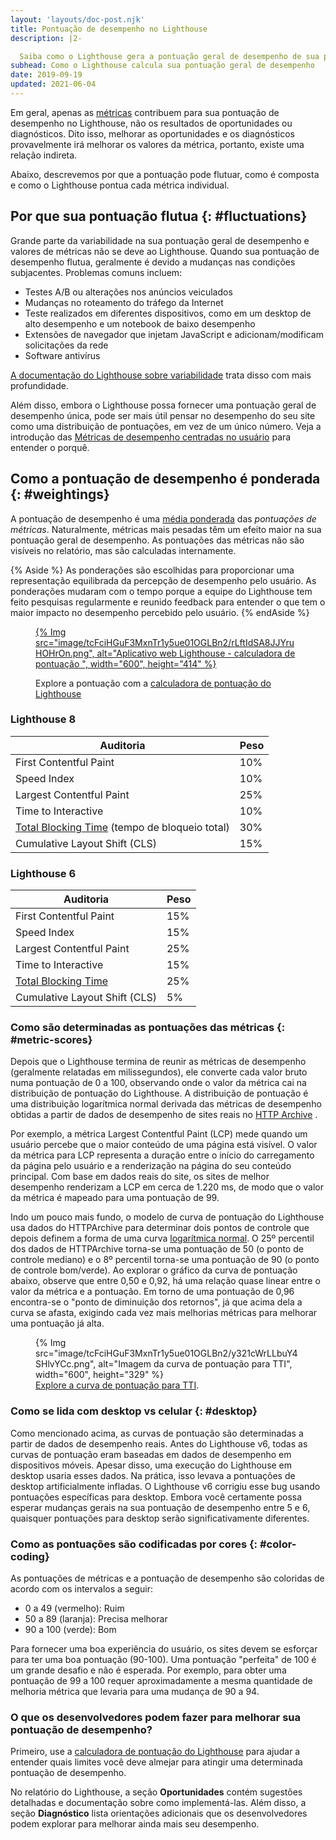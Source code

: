 ```yaml
---
layout: 'layouts/doc-post.njk'
title: Pontuação de desempenho no Lighthouse
description: |2-

  Saiba como o Lighthouse gera a pontuação geral de desempenho de sua página.
subhead: Como o Lighthouse calcula sua pontuação geral de desempenho
date: 2019-09-19
updated: 2021-06-04
---
```


Em geral, apenas as [métricas](/docs/lighthouse/performance/#metrics) contribuem para sua pontuação de desempenho no Lighthouse, não os resultados de oportunidades ou diagnósticos. Dito isso, melhorar as oportunidades e os diagnósticos provavelmente irá melhorar os valores da métrica, portanto, existe uma relação indireta.

Abaixo, descrevemos por que a pontuação pode flutuar, como é composta e como o Lighthouse pontua cada métrica individual.

## Por que sua pontuação flutua {: #fluctuations}

Grande parte da variabilidade na sua pontuação geral de desempenho e valores de métricas não se deve ao Lighthouse. Quando sua pontuação de desempenho flutua, geralmente é devido a mudanças nas condições subjacentes. Problemas comuns incluem:

- Testes A/B ou alterações nos anúncios veiculados
- Mudanças no roteamento do tráfego da Internet
- Teste realizados em diferentes dispositivos, como em um desktop de alto desempenho e um notebook de baixo desempenho
- Extensões de navegador que injetam JavaScript e adicionam/modificam solicitações da rede
- Software antivírus

[A documentação do Lighthouse sobre variabilidade](https://github.com/GoogleChrome/lighthouse/blob/master/docs/variability.md) trata disso com mais profundidade.

Além disso, embora o Lighthouse possa fornecer uma pontuação geral de desempenho única, pode ser mais útil pensar no desempenho do seu site como uma distribuição de pontuações, em vez de um único número. Veja a introdução das [Métricas de desempenho centradas no usuário](https://web.dev/user-centric-performance-metrics/) para entender o porquê.

## Como a pontuação de desempenho é ponderada {: #weightings}

A pontuação de desempenho é uma [média ponderada](https://www.wikihow.com/Calculate-Weighted-Average#Weighted_Averages_without_Percentages_sub) das *pontuações de métricas*. Naturalmente, métricas mais pesadas têm um efeito maior na sua pontuação geral de desempenho. As pontuações das métricas não são visíveis no relatório, mas são calculadas internamente.

{% Aside %} As ponderações são escolhidas para proporcionar uma representação equilibrada da percepção de desempenho pelo usuário. As ponderações mudaram com o tempo porque a equipe do Lighthouse tem feito pesquisas regularmente e reunido feedback para entender o que tem o maior impacto no desempenho percebido pelo usuário. {% endAside %}

<figure>
  <p data-md-type="paragraph"><a href="https://googlechrome.github.io/lighthouse/scorecalc/">     {% Img src="image/tcFciHGuF3MxnTr1y5ue01OGLBn2/rLftIdSA8JJYruHOHrOn.png", alt="Aplicativo web Lighthouse - calculadora de pontuação ", width="600", height="414" %}   </a></p>
  <figcaption>Explore a pontuação com a <a href="https://googlechrome.github.io/lighthouse/scorecalc/">calculadora de pontuação do Lighthouse</a></figcaption></figure>

### Lighthouse 8

<div class="table-wrapper scrollbar">
  <table>
    <thead>
      <tr>
        <th>Auditoria</th>
        <th>Peso</th>
      </tr>
    </thead>
    <tbody>
      <tr>
        <td>First Contentful Paint</td>
        <td>10%</td>
      </tr>
      <tr>
        <td>Speed Index</td>
        <td>10%</td>
      </tr>
      <tr>
        <td>Largest Contentful Paint</td>
        <td>25%</td>
      </tr>
      <tr>
        <td>Time to Interactive</td>
        <td>10%</td>
      </tr>
      <tr>
        <td>
<a href="/lighthouse-total-blocking-time/">Total Blocking Time</a> (tempo de bloqueio total)</td>
        <td>30%</td>
      </tr>
      <tr>
        <td>Cumulative Layout Shift (CLS)</td>
        <td>15%</td>
      </tr>
    </tbody>
  </table>
</div>

### Lighthouse 6

<div class="table-wrapper scrollbar">
  <table>
    <thead>
      <tr>
        <th>Auditoria</th>
        <th>Peso</th>
      </tr>
    </thead>
    <tbody>
      <tr>
        <td>First Contentful Paint</td>
        <td>15%</td>
      </tr>
      <tr>
        <td>Speed Index</td>
        <td>15%</td>
      </tr>
      <tr>
        <td>Largest Contentful Paint</td>
        <td>25%</td>
      </tr>
      <tr>
        <td>Time to Interactive</td>
        <td>15%</td>
      </tr>
      <tr>
        <td><a href="/lighthouse-total-blocking-time/">Total Blocking Time</a></td>
        <td>25%</td>
      </tr>
      <tr>
        <td>Cumulative Layout Shift (CLS)</td>
        <td>5%</td>
      </tr>
    </tbody>
  </table>
</div>

### Como são determinadas as pontuações das métricas {: #metric-scores}

Depois que o Lighthouse termina de reunir as métricas de desempenho (geralmente relatadas em milissegundos), ele converte cada valor bruto numa pontuação de 0 a 100, observando onde o valor da métrica cai na distribuição de pontuação do Lighthouse. A distribuição de pontuação é uma distribuição logarítmica normal derivada das métricas de desempenho obtidas a partir de dados de desempenho de sites reais no [HTTP Archive](https://httparchive.org/) .

Por exemplo, a métrica Largest Contentful Paint (LCP) mede quando um usuário percebe que o maior conteúdo de uma página está visível. O valor da métrica para LCP representa a duração entre o início do carregamento da página pelo usuário e a renderização na página do seu conteúdo principal. Com base em dados reais do site, os sites de melhor desempenho renderizam a LCP em cerca de 1.220 ms, de modo que o valor da métrica é mapeado para uma pontuação de 99.

Indo um pouco mais fundo, o modelo de curva de pontuação do Lighthouse usa dados do HTTPArchive para determinar dois pontos de controle que depois definem a forma de uma curva [logarítmica normal](https://en.wikipedia.org/wiki/Weber%E2%80%93Fechner_law). O 25º percentil dos dados de HTTPArchive torna-se uma pontuação de 50 (o ponto de controle mediano) e o 8º percentil torna-se uma pontuação de 90 (o ponto de controle bom/verde). Ao explorar o gráfico da curva de pontuação abaixo, observe que entre 0,50 e 0,92, há uma relação quase linear entre o valor da métrica e a pontuação. Em torno de uma pontuação de 0,96 encontra-se o "ponto de diminuição dos retornos", já que acima dela a curva se afasta, exigindo cada vez mais melhorias métricas para melhorar uma pontuação já alta.

<figure>   {% Img src="image/tcFciHGuF3MxnTr1y5ue01OGLBn2/y321cWrLLbuY4SHlvYCc.png", alt="Imagem da curva de pontuação para TTI", width="600", height="329" %}   <figcaption>     <a href="https://www.desmos.com/calculator/o98tbeyt1t">Explore a curva de pontuação para TTI</a>.   </figcaption></figure>

### Como se lida com desktop vs celular {: #desktop}

Como mencionado acima, as curvas de pontuação são determinadas a partir de dados de desempenho reais. Antes do Lighthouse v6, todas as curvas de pontuação eram baseadas em dados de desempenho em dispositivos móveis. Apesar disso, uma execução do Lighthouse em desktop usaria esses dados. Na prática, isso levava a pontuações de desktop artificialmente infladas. O Lighthouse v6 corrigiu esse bug usando pontuações específicas para desktop. Embora você certamente possa esperar mudanças gerais na sua pontuação de desempenho entre 5 e 6, quaisquer pontuações para desktop serão significativamente diferentes.

### Como as pontuações são codificadas por cores {: #color-coding}

As pontuações de métricas e a pontuação de desempenho são coloridas de acordo com os intervalos a seguir:

- 0 a 49 (vermelho): Ruim
- 50 a 89 (laranja): Precisa melhorar
- 90 a 100 (verde): Bom

Para fornecer uma boa experiência do usuário, os sites devem se esforçar para ter uma boa pontuação (90-100). Uma pontuação "perfeita" de 100 é um grande desafio e não é esperada. Por exemplo, para obter uma pontuação de 99 a 100 requer aproximadamente a mesma quantidade de melhoria métrica que levaria para uma mudança de 90 a 94.

### O que os desenvolvedores podem fazer para melhorar sua pontuação de desempenho?

Primeiro, use a [calculadora de pontuação do Lighthouse](https://googlechrome.github.io/lighthouse/scorecalc/)  para ajudar a entender quais limites você deve almejar para atingir uma determinada pontuação de desempenho.

No relatório do Lighthouse, a seção **Oportunidades** contém sugestões detalhadas e documentação sobre como implementá-las. Além disso, a seção **Diagnóstico** lista orientações adicionais que os desenvolvedores podem explorar para melhorar ainda mais seu desempenho.

<!--
We don't think users care about the historical scoring rubrics, but we'd still prefer to keep them around because X
## Historical versions

### Lighthouse 5

<div class="table-wrapper scrollbar">
  <table>
    <thead>
      <tr>
        <th>Audit</th>
        <th>Weight</th>
      </tr>
    </thead>
    <tbody>
      <tr>
        <td><a href="/first-contentful-paint/">First Contentful Paint</a></td>
        <td>20%</td>
      </tr>
      <tr>
        <td><a href="/speed-index/">Speed Index</a></td>
        <td>27%</td>
      </tr>
      <tr>
        <td><a href="/first-meaningful-paint/">First Meaningful Paint</a></td>
        <td>7%</td>
      </tr>
      <tr>
        <td><a href="/interactive/">Time to Interactive</a></td>
        <td>33%</td>
      </tr>
      <tr>
        <td><a href="/first-cpu-idle/">First CPU Idle</a></td>
        <td>13%</td>
      </tr>
    </tbody>
  </table>
</div>

### Lighthouse 3 and 4

<div class="table-wrapper scrollbar">
  <table>
    <thead>
      <tr>
        <th>Audit</th>
        <th>Weight</th>
      </tr>
    </thead>
    <tbody>
      <tr>
        <td><a href="/first-contentful-paint/">First Contentful Paint</a></td>
        <td>23%</td>
      </tr>
      <tr>
        <td><a href="/speed-index/">Speed Index</a></td>
        <td>27%</td>
      </tr>
      <tr>
        <td><a href="/first-meaningful-paint/">First Meaningful Paint</a></td>
        <td>7%</td>
      </tr>
      <tr>
        <td><a href="/interactive/">Time to Interactive</a></td>
        <td>33%</td>
      </tr>
      <tr>
        <td><a href="/first-cpu-idle/">First CPU Idle</a></td>
      </tr>
    </tbody>
  </table>
</div>

### Lighthouse 2

<div class="table-wrapper scrollbar">
  <table>
    <thead>
      <tr>
        <th>Audit</th>
        <th>Weight</th>
      </tr>
    </thead>
    <tbody>
      <tr>
        <td><a href="/first-contentful-paint/">First Contentful Paint</a></td>
        <td>6%</td>
      </tr>
      <tr>
        <td><a href="/speed-index/">Speed Index</a></td>
        <td>6%</td>
      </tr>
      <tr>
        <td><a href="/first-meaningful-paint/">First Meaningful Paint</a></td>
        <td>29%</td>
      </tr>
      <tr>
        <td><a href="/interactive/">Time to Interactive</a></td>
        <td>29%</td>
      </tr>
      <tr>
        <td><a href="/first-cpu-idle/">First CPU Idle</a></td>
        <td>29%</td>
      </tr>
    </tbody>
  </table>
</div>

-->
